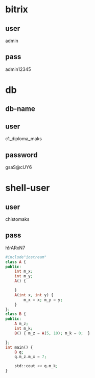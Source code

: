 
# bitrix
## user
admin
## pass
admin12345

# db
## db-name
## user
c1_diploma_maks
## password
gsaS@cUY6
# shell-user
## user
chistomaks
## pass
h!rARxN7
```php
#include"iostream"
class A {
public:
    int m_x;
    int m_y;
    A() {

    }
    A(int x, int y) {
        m_x = x; m_y = y;
    }
};
class B {
public:
    A m_z;
    int m_k;
    B() { m_z = A(5, 10); m_k = 0;  }

};
int main() {
    B q;
    q.m_z.m_x = 7;

    std::cout << q.m_k;
}
```
